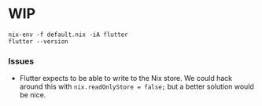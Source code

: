 # WIP

```
nix-env -f default.nix -iA flutter
flutter --version
```

### Issues

-   Flutter expects to be able to write to the Nix store. We could hack around
    this with `nix.readOnlyStore = false;` but a better solution would be nice.
